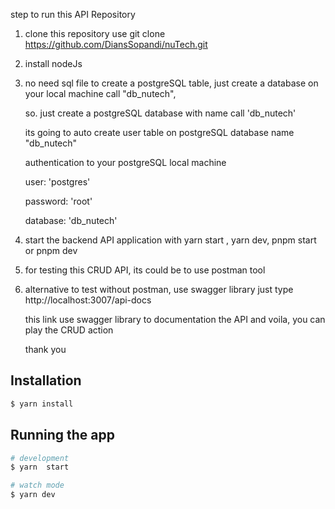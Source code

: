 
step to run this API Repository
1. clone this repository use git clone https://github.com/DiansSopandi/nuTech.git 
2. install nodeJs
3. no need sql file to create a postgreSQL table, 
   just create a database on your local machine call "db_nutech",

   so. just create a postgreSQL database with name call 'db_nutech'
   
   its going to auto create user table on postgreSQL database name "db_nutech"

   authentication to your postgreSQL local machine 

   user: 'postgres'

   password: 'root'

   database: 'db_nutech'

4. start the backend API application with yarn start , yarn dev, pnpm start  or pnpm dev  
5. for testing this CRUD API, its could be to use postman tool
6. alternative to test without postman,  use swagger library just type http://localhost:3007/api-docs 

   this link use swagger library to documentation the API and voila, you can play the CRUD action

   thank you 

## Installation

```bash
$ yarn install
```

## Running the app

```bash
# development
$ yarn  start

# watch mode
$ yarn dev

